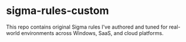# sigma-rules-custom
This repo contains original Sigma rules I've authored and tuned for real-world environments across Windows, SaaS, and cloud platforms.
